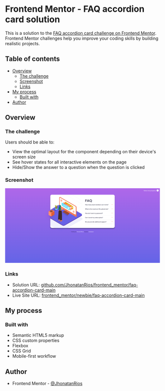 # Frontend Mentor - FAQ accordion card solution
This is a solution to the [FAQ accordion card challenge on Frontend Mentor](https://www.frontendmentor.io/challenges/faq-accordion-card-XlyjD0Oam). Frontend Mentor challenges help you improve your coding skills by building realistic projects. 



## Table of contents
- [Overview](#overview)
  - [The challenge](#the-challenge)
  - [Screenshot](#screenshot)
  - [Links](#links)
- [My process](#my-process)
  - [Built with](#built-with)
- [Author](#author)



## Overview
### The challenge
Users should be able to:
- View the optimal layout for the component depending on their device's screen size
- See hover states for all interactive elements on the page
- Hide/Show the answer to a question when the question is clicked

### Screenshot
![](https://github.com/JhonatanRios/frontend_mentor/blob/main/docs/newbie/faq-accordion-card-main/images/screencapture-solution.png)

### Links
- Solution URL: [github.com/JhonatanRios/frontend_mentor/faq-accordion-card-main](https://github.com/JhonatanRios/frontend_mentor/tree/main/docs/newbie/faq-accordion-card-main)
- Live Site URL: [frontend_mentor/newbie/faq-accordion-card-main](https://jhonatanrios.github.io/frontend_mentor/newbie/faq-accordion-card-main/)



## My process
### Built with
- Semantic HTML5 markup
- CSS custom properties
- Flexbox
- CSS Grid
- Mobile-first workflow



## Author
- Frontend Mentor - [@JhonatanRios](https://www.frontendmentor.io/profile/JhonatanRios)
